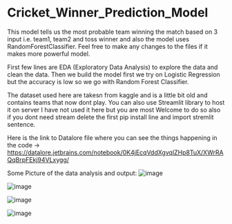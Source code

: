 # Cricket_Winner_Prediction_Model
This model tells us the most probable team winning the match based on 3 input i.e. team1, team2 and toss winner and also the model uses RandomForestClassifier.
Feel free to make any changes to the files if it makes more powerful model.

First few lines are EDA (Exploratory Data Analysis) to explore the data and clean the data.
Then we build the model first we try on Logistic Regression but the accuracy is low so we go with Random Forest Classifier.

The dataset used here are takesn from kaggle and is a little bit old and contains teams that now dont play.
You can also use Streamlit library to host it on server I have not used it here but you are most Welcome to do so also if you dont need stream delete the first pip install line and import stremlit sentence.

Here is the link to Datalore file where you can see the things happening in the code 
-> https://datalore.jetbrains.com/notebook/0K4jEcqVddXgvqlZHp8TuX/XWrRAQqBrpFEkj94VLxygg/

Some Picture of the data analysis and output:
![image](https://user-images.githubusercontent.com/84784218/177405806-034641e7-ffc9-4ed1-b1c7-a3c04c27f242.png)

![image](https://user-images.githubusercontent.com/84784218/177405937-15e3df8b-1c7d-4d75-81b1-c481daa666bb.png)

![image](https://user-images.githubusercontent.com/84784218/177406116-21ebea63-9b9f-4959-a064-21f18dd4a1c6.png)

![image](https://user-images.githubusercontent.com/84784218/177406229-92196cde-63fd-46cc-9e94-1c92345828df.png)
